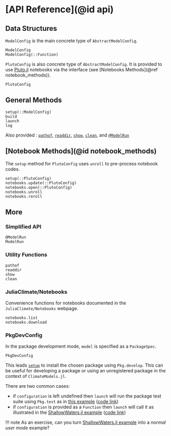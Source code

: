 
# [API Reference](@id api)

## Data Structures

`ModelConfig` is the main concrete type of `AbstractModelConfig`.

```@docs
ModelConfig
ModelConfig(::Function)
```

`PlutoConfig` is also concrete type of `AbstractModelConfig`. It is provided to use [Pluto.jl](https://github.com/fonsp/Pluto.jl/wiki) notebooks via the interface (see [Notebooks Methods](@ref notebook_methods)).

```@docs
PlutoConfig
```

## General Methods

```@docs
setup(::ModelConfig)
build
launch
log
```

Also provided : [`pathof`](@ref), [`readdir`](@ref), [`show`](@ref), [`clean`](@ref), and [`@ModelRun`](@ref)

## [Notebook Methods](@id notebook_methods)

The `setup` method for `PlutoConfig` uses `unroll` to pre-process notebook codes.

```@docs
setup(::PlutoConfig)
notebooks.update(::PlutoConfig)
notebooks.open(::PlutoConfig)
notebooks.unroll
notebooks.reroll
```

## More

### Simplified API

```@docs
@ModelRun
ModelRun
```

### Utility Functions

```@docs
pathof
readdir
show
clean
```

### JuliaClimate/Notebooks

Convenience functions for notebooks documented in the `JuliaClimate/Notebooks` webpage.     

```@docs
notebooks.list
notebooks.download
```

### PkgDevConfig

In the package development mode, `model` is specified as a `PackageSpec`. 

```@docs
PkgDevConfig
```

This leads [`setup`](@ref) to install the chosen package using `Pkg.develop`. This can be useful for developing a package or using an unregistered package in the context of `ClimateModels.jl`. 

There are two common cases: 

- if `configuration` is left undefined then `launch` will run the package test suite using `Pkg.test` as in [this example](../examples/defaults.html) ([code link](https://raw.githubusercontent.com/gaelforget/ClimateModels.jl/master/examples/defaults.jl))
- if `configuration` is provided as a `Function` then `launch` will call it as illustrated in the [ShallowWaters.jl example](../examples/ShallowWaters.html) ([code link](https://raw.githubusercontent.com/gaelforget/ClimateModels.jl/master/examples/ShallowWaters.jl))

!!! note 
    As an exercise, can you turn [ShallowWaters.jl example](../examples/ShallowWaters.html) into a _normal user mode_ example?
